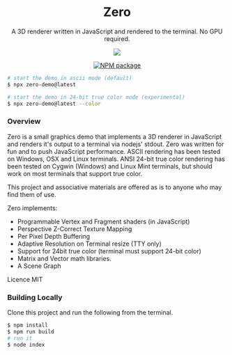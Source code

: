 <div align='center'>

<h1>Zero</h1>

<p>A 3D renderer written in JavaScript and rendered to the terminal. No GPU 
required.</p>

<img src='https://github.com/sinclairzx81/zero/raw/master/terminal.gif'></img>

[![NPM package](https://badge.fury.io/js/zero-demo.svg)](https://www.npmjs.com/package/zero-demo)

</div>

```bash
# start the demo in ascii mode (default)
$ npx zero-demo@latest

# start the demo in 24-bit true color mode (experimental)
$ npx zero-demo@latest --color
```

### Overview

Zero is a small graphics demo that implements a 3D renderer in JavaScript and renders it's output to a terminal via nodejs' stdout. Zero was written for fun and to push JavaScript performance. ASCII rendering has been tested on Windows, OSX and Linux terminals. ANSI 24-bit true color rendering has been tested on Cygwin (Windows) and Linux Mint terminals, but should work on most terminals that support true color.

This project and associative materials are offered as is to anyone who may find them of use.

Zero implements:
- Programmable Vertex and Fragment shaders (in JavaScript)
- Perspective Z-Correct Texture Mapping
- Per Pixel Depth Buffering
- Adaptive Resolution on Terminal resize (TTY only)
- Support for 24bit true color (terminal must support 24-bit color)
- Matrix and Vector math libraries.
- A Scene Graph

Licence MIT

### Building Locally

Clone this project and run the following from the terminal.

```bash
$ npm install
$ npm run build
# run it
$ node index
```



